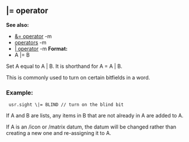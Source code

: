 ## \|= operator
**See also:**
*   [&= operator](/ref/operator/&=.md) -m
*   [operators](/ref/operator.md) -m
*   [\| operator](/ref/operator/%7C.md) -m<!-- -->
**Format:**
*   A \|= B


Set A equal to A \| B. It is shorthand for A = A \| B.


This is commonly used to turn on certain bitfields in a word.
### Example:

```
 usr.sight \|= BLIND // turn on the blind bit 
```



If A and B are lists, any items in B that are not already in A
are added to A. 

If A is an /icon or /matrix datum, the datum
will be changed rather than creating a new one and re-assigning it to A.